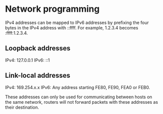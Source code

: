 Network programming
===================

IPv4 addresses can be mapped to IPv6 addresses by prefixing the four bytes in the IPv4 address with ::ffff. For example, 1.2.3.4 becomes :ffff:1.2.3.4.

Loopback addresses
------------------

IPv4: 127.0.0.1
IPv6: ::1

Link-local addresses
--------------------

IPv4: 169.254.x.x
IPv6: Any address starting FE80, FE90, FEA0 or FEB0.

These addresses can only be used for communicating between hosts on the same network, routers will not forward packets with these addresses as their destination.


